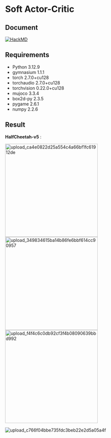 # Soft Actor-Critic

## Document


[![HackMD](https://img.shields.io/badge/View_Documentation-HackMD-black?logo=hackmd)](https://hackmd.io/@bGCXESmGSgeAArScMaBxLA/Skn5FvEogx)

## Requirements

- Python 3.12.9
- gymnasium 1.1.1
- torch 2.7.0+cu128
- torchaudio 2.7.0+cu128
- torchvision 0.22.0+cu128
- mujoco 3.3.4
- box2d-py 2.3.5
- pygame 2.6.1
- numpy 2.2.6

## Result

**HalfCheetah-v5** : 


<img width="300" alt="upload_ca4e0822d25a554c4a66bf1fc61912de" src="https://github.com/user-attachments/assets/e1b6a292-de98-46e4-90f4-b6f18a0cfca7" />

<img width="300" alt="upload_349834615ba14b86fe6bbf614cc90957" src="https://github.com/user-attachments/assets/386f4b27-d852-4151-b06c-eeee007a2d64" />

<img width="300" alt="upload_f4f4c6c0db92cf3f4b08090639bbd992" src="https://github.com/user-attachments/assets/e8168c4a-5e11-413f-8797-aafe0105e63f" />

![upload_c766f04bbe735fdc3beb22e2d5a05a4f](https://github.com/user-attachments/assets/08481c5e-c5ed-41c2-8c4b-1f3583941ab3)
